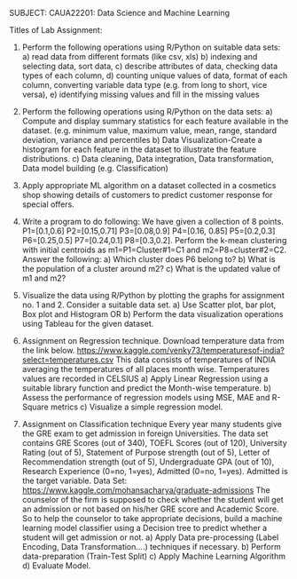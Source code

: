 SUBJECT: CAUA22201: Data Science and Machine Learning

Titles of Lab Assignment: 
1. Perform the following operations using R/Python on suitable data sets:
a) read data from different formats (like csv, xls)
b) indexing and selecting data, sort data,
c) describe attributes of data, checking data types of each column,
d) counting unique values of data, format of each column, converting variable data type
(e.g. from long to short, vice versa),
e) identifying missing values and fill in the missing values

2. Perform the following operations using R/Python on the data sets:
a) Compute and display summary statistics for each feature available in the dataset. (e.g.
minimum value, maximum value, mean, range, standard deviation, variance and
percentiles
b) Data Visualization-Create a histogram for each feature in the dataset to illustrate the
feature distributions.
c) Data cleaning, Data integration, Data transformation, Data model building (e.g.
Classification)

3. Apply appropriate ML algorithm on a dataset collected in a cosmetics shop showing details of
customers to predict customer response for special offers.

4. Write a program to do following:
We have given a collection of 8 points. P1=[0.1,0.6] P2=[0.15,0.71] P3=[0.08,0.9] P4=[0.16,
0.85] P5=[0.2,0.3] P6=[0.25,0.5] P7=[0.24,0.1] P8=[0.3,0.2]. Perform the k-mean clustering
with initial centroids as m1=P1=Cluster#1=C1 and m2=P8=cluster#2=C2.
Answer the following:
a) Which cluster does P6 belong to?
b) What is the population of a cluster around m2?
c) What is the updated value of m1 and m2?

5. Visualize the data using R/Python by plotting the graphs for assignment no. 1 and 2. Consider a
suitable data set.
a) Use Scatter plot, bar plot, Box plot and Histogram
OR
b) Perform the data visualization operations using Tableau for the given dataset.

6. Assignment on Regression technique.
Download temperature data from the link below.
https://www.kaggle.com/venky73/temperaturesof-india?select=temperatures.csv
This data consists of temperatures of INDIA averaging the temperatures of all places month
wise. Temperatures values are recorded in CELSIUS
a) Apply Linear Regression using a suitable library function and predict the Month-wise
temperature.
b) Assess the performance of regression models using MSE, MAE and R-Square metrics
c) Visualize a simple regression model.

7. Assignment on Classification technique
Every year many students give the GRE exam to get admission in foreign Universities. The
data set contains GRE Scores (out of 340), TOEFL Scores (out of 120), University Rating
(out of 5), Statement of Purpose strength (out of 5), Letter of Recommendation strength (out
of 5), Undergraduate GPA (out of 10), Research Experience (0=no, 1=yes), Admitted (0=no,
1=yes). Admitted is the target variable.
Data Set: https://www.kaggle.com/mohansacharya/graduate-admissions
The counselor of the firm is supposed to check whether the student will get an admission or
not based on his/her GRE score and Academic Score. So to help the counselor to take
appropriate decisions, build a machine learning model classifier using a Decision tree to
predict whether a student will get admission or not.
a) Apply Data pre-processing (Label Encoding, Data Transformation....) techniques if
necessary.
b) Perform data-preparation (Train-Test Split)
c) Apply Machine Learning Algorithm
d) Evaluate Model.
